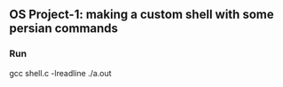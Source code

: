 ## OS Project-1: making a custom shell with some persian commands

### Run
gcc shell.c -lreadline
./a.out
